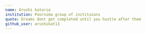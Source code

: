 ```yaml
---
name: Arushi kataria
institution: Poornima group of instituions
quote: Dreams dont get completed until you hustle after them
github_user: arushikat13
---
```

